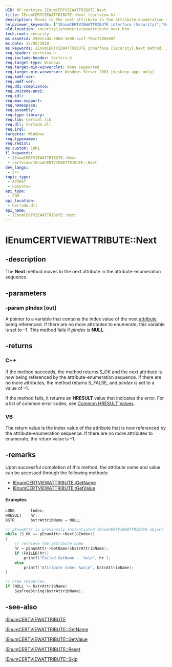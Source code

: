 ```yaml
---
UID: NF:certview.IEnumCERTVIEWATTRIBUTE.Next
title: IEnumCERTVIEWATTRIBUTE::Next (certview.h)
description: Moves to the next attribute in the attribute-enumeration sequence.
helpviewer_keywords: ["IEnumCERTVIEWATTRIBUTE interface [Security]","Next method","IEnumCERTVIEWATTRIBUTE.Next","IEnumCERTVIEWATTRIBUTE::Next","Next","Next method [Security]","Next method [Security]","IEnumCERTVIEWATTRIBUTE interface","_certsrv_ienumcertviewattribute_next","certview/IEnumCERTVIEWATTRIBUTE::Next","security.ienumcertviewattribute_next"]
old-location: security\ienumcertviewattribute_next.htm
tech.root: security
ms.assetid: 2903ccda-e06d-4690-accf-79bc73d8569f
ms.date: 12/05/2018
ms.keywords: IEnumCERTVIEWATTRIBUTE interface [Security],Next method, IEnumCERTVIEWATTRIBUTE.Next, IEnumCERTVIEWATTRIBUTE::Next, Next, Next method [Security], Next method [Security],IEnumCERTVIEWATTRIBUTE interface, _certsrv_ienumcertviewattribute_next, certview/IEnumCERTVIEWATTRIBUTE::Next, security.ienumcertviewattribute_next
req.header: certview.h
req.include-header: Certsrv.h
req.target-type: Windows
req.target-min-winverclnt: None supported
req.target-min-winversvr: Windows Server 2003 [desktop apps only]
req.kmdf-ver: 
req.umdf-ver: 
req.ddi-compliance: 
req.unicode-ansi: 
req.idl: 
req.max-support: 
req.namespace: 
req.assembly: 
req.type-library: 
req.lib: Certidl.lib
req.dll: Certadm.dll
req.irql: 
targetos: Windows
req.typenames: 
req.redist: 
ms.custom: 19H1
f1_keywords:
 - IEnumCERTVIEWATTRIBUTE::Next
 - certview/IEnumCERTVIEWATTRIBUTE::Next
dev_langs:
 - c++
topic_type:
 - APIRef
 - kbSyntax
api_type:
 - COM
api_location:
 - Certadm.dll
api_name:
 - IEnumCERTVIEWATTRIBUTE::Next
---
```


# IEnumCERTVIEWATTRIBUTE::Next


## -description

The <b>Next</b> method moves to the next  attribute in the attribute-enumeration sequence.

## -parameters

### -param pIndex [out]

A pointer to a variable that contains the index value of the next <a href="/windows/desktop/SecGloss/a-gly">attribute</a> being referenced. If there are no more attributes to enumerate, this variable is set to –1. This method fails if <i>pIndex</i> is <b>NULL</b>.

## -returns

<h3>C++</h3>
 If the method succeeds, the method returns S_OK and  the next attribute is now being referenced by the attribute-enumeration sequence.  If there are no more attributes, the method returns S_FALSE, and <i>pIndex</i> is set to a value of –1.

If the method fails, it returns an <b>HRESULT</b> value that indicates the error. For a list of common error codes, see <a href="/windows/desktop/SecCrypto/common-hresult-values">Common HRESULT Values</a>.

<h3>VB</h3>
 The return value is the index value of the attribute that is now referenced by the attribute-enumeration sequence. If there are no more attributes to enumerate, the return value is –1.

## -remarks

Upon successful completion of this method, the attribute name and value can be accessed through the 
following methods:

<ul>
<li>
<a href="/windows/desktop/api/certview/nf-certview-ienumcertviewattribute-getname">IEnumCERTVIEWATTRIBUTE::GetName</a>
</li>
<li>
<a href="/windows/desktop/api/certview/nf-certview-ienumcertviewattribute-getvalue">IEnumCERTVIEWATTRIBUTE::GetValue</a>
</li>
</ul>

#### Examples


```cpp
LONG       Index;
HRESULT    hr;
BSTR       bstrAttribName = NULL;

// pEnumAttr is previously instantiated IEnumCERTVIEWATTRIBUTE object
while (S_OK == pEnumAttr->Next(&Index))
{
    // retrieve the attribute name
    hr = pEnumAttr->GetName(&bstrAttribName);
    if (FAILED(hr))
        printf("Failed GetName -  %x\n", hr );
    else
        printf("Attribute name: %ws\n", bstrAttribName);
}

// Free resources.
if (NULL != bstrAttribName)
    SysFreeString(bstrAttribName);
```

## -see-also

<a href="/windows/desktop/api/certview/nn-certview-ienumcertviewattribute">IEnumCERTVIEWATTRIBUTE</a>



<a href="/windows/desktop/api/certview/nf-certview-ienumcertviewattribute-getname">IEnumCERTVIEWATTRIBUTE::GetName</a>



<a href="/windows/desktop/api/certview/nf-certview-ienumcertviewattribute-getvalue">IEnumCERTVIEWATTRIBUTE::GetValue</a>



<a href="/windows/desktop/api/certview/nf-certview-ienumcertviewattribute-reset">IEnumCERTVIEWATTRIBUTE::Reset</a>



<a href="/windows/desktop/api/certview/nf-certview-ienumcertviewattribute-skip">IEnumCERTVIEWATTRIBUTE::Skip</a>

